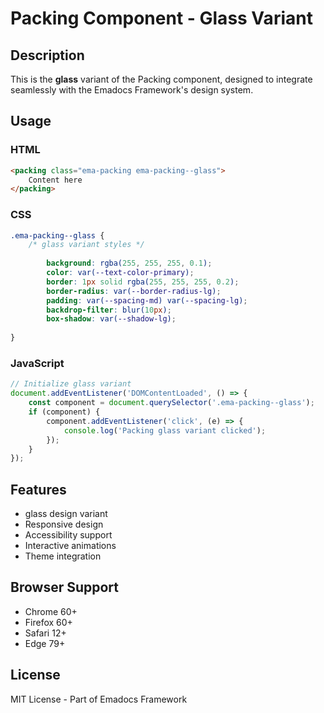# Packing Component - Glass Variant

## Description
This is the **glass** variant of the Packing component, designed to integrate seamlessly with the Emadocs Framework's design system.

## Usage

### HTML
```html
<packing class="ema-packing ema-packing--glass">
    Content here
</packing>
```

### CSS
```css
.ema-packing--glass {
    /* glass variant styles */
    
        background: rgba(255, 255, 255, 0.1);
        color: var(--text-color-primary);
        border: 1px solid rgba(255, 255, 255, 0.2);
        border-radius: var(--border-radius-lg);
        padding: var(--spacing-md) var(--spacing-lg);
        backdrop-filter: blur(10px);
        box-shadow: var(--shadow-lg);
    
}
```

### JavaScript
```javascript
// Initialize glass variant
document.addEventListener('DOMContentLoaded', () => {
    const component = document.querySelector('.ema-packing--glass');
    if (component) {
        component.addEventListener('click', (e) => {
            console.log('Packing glass variant clicked');
        });
    }
});
```

## Features
- glass design variant
- Responsive design
- Accessibility support
- Interactive animations
- Theme integration

## Browser Support
- Chrome 60+
- Firefox 60+
- Safari 12+
- Edge 79+

## License
MIT License - Part of Emadocs Framework
